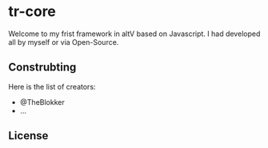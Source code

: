 # tr-core

Welcome to my frist framework in altV based on Javascript. I had developed all by myself or via Open-Source.





## Construbting

Here is the list of creators:

- @TheBlokker
- ...

## License

```

```